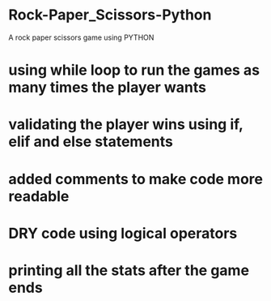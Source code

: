 # Rock-Paper_Scissors-Python
 A rock paper scissors game using PYTHON

# using while loop to run the games as many times the player wants

# validating the player wins using if, elif and else statements

# added comments to make code more readable

# DRY code using logical operators

# printing all the stats after the game ends

